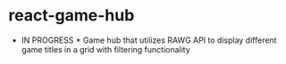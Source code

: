 # react-game-hub
* IN PROGRESS * Game hub that utilizes RAWG API to display different game titles in a grid with filtering functionality
